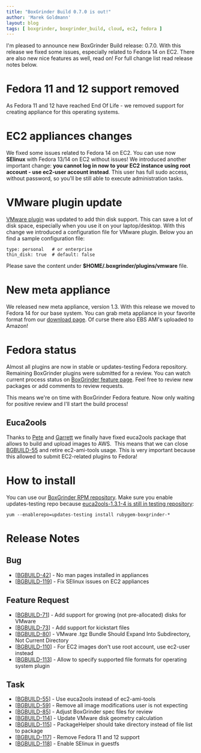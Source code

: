 ```yaml
---
title: "BoxGrinder Build 0.7.0 is out!"
author: 'Marek Goldmann'
layout: blog
tags: [ boxgrinder, boxgrinder_build, cloud, ec2, fedora ]
---
```


I'm
pleased to announce new BoxGrinder Build release: 0.7.0. With this
release we fixed some issues, especially related to Fedora 14 on
EC2. There are also new nice features as well, read on! For full
change list read release notes below.
# Fedora 11 and 12 support removed

As Fedora 11 and 12 have reached End Of Life - we removed support
for creating appliance for this operating systems.
# EC2 appliances changes

We fixed some issues related to Fedora 14 on EC2. You can use now
**SElinux** with Fedora 13/14 on EC2 without issues! We introduced
another important change:
**you cannot log in now to your EC2 instance using root account - use ec2-user account instead**.
This user has full sudo access, without password, so you'll be
still able to execute administration tasks.
# VMware plugin update

[VMware plugin](http://community.jboss.org/docs/DOC-15528) was
updated to add thin disk support. This can save a lot of disk
space, especially when you use it on your laptop/desktop. With this
change we introduced a configuration file for VMware plugin. Below
you an find a sample configuration file:

    type: personal   # or enterprise
    thin_disk: true  # default: false

Please save the content under
**$HOME/.boxgrinder/plugins/vmware** file.
# New meta appliance

We released new meta appliance, version 1.3. With this release we
moved to Fedora 14 for our base system. You can grab meta appliance
in your favorite format from our
[download page](http://www.jboss.org/boxgrinder/downloads/build/meta-appliance).
Of curse there also EBS AMI's uploaded to Amazon!
# Fedora status

Almost all plugins are now in stable or updates-testing Fedora
repository. Remaining BoxGrinder plugins were submitted for a
review. You can watch current process status on
[BoxGrinder feature page](https://fedoraproject.org/wiki/Features/BoxGrinder#Current_status).
Feel free to review new packages or add comments to review
requests.

This means we're on time with BoxGrinder Fedora feature.
Now only waiting for positive review and I'll start the build
process!
## Euca2ools

Thanks to
[Pete](https://bugs.launchpad.net/euca2ools/+bug/665667/comments/9)
and
[Garrett](https://bugs.launchpad.net/euca2ools/+bug/665667/comments/10)
we finally have fixed euca2ools package that allows to build and
upload images to AWS.  This means that we can close
[BGBUILD-55](https://jira.jboss.org/browse/BGBUILD-55) and retire
ec2-ami-tools usage. This is very important because this allowed to
submit EC2-related plugins to Fedora!
# How to install

You can use our
[BoxGrinder RPM repository](http://repo.boxgrinder.org/boxgrinder/).
Make sure you enable updates-testing repo because
[euca2ools-1.3.1-4 is still in testing repository](https://admin.fedoraproject.org/updates/search/euca2ools-1.3.1-4):

    yum --enablerepo=updates-testing install rubygem-boxgrinder-*

# Release Notes

## Bug

-   [[BGBUILD-42](https://issues.jboss.org/browse/BGBUILD-42)] - No
    man pages installed in appliances
-   [[BGBUILD-119](https://issues.jboss.org/browse/BGBUILD-119)] -
    Fix SElinux issues on EC2 appliances

## Feature Request

-   [[BGBUILD-71](https://issues.jboss.org/browse/BGBUILD-71)] -
    Add support for growing (not pre-allocated) disks for VMware
-   [[BGBUILD-73](https://issues.jboss.org/browse/BGBUILD-73)] -
    Add support for kickstart files
-   [[BGBUILD-80](https://issues.jboss.org/browse/BGBUILD-80)] -
    VMware .tgz Bundle Should Expand Into Subdirectory, Not Current
    Directory
-   [[BGBUILD-110](https://issues.jboss.org/browse/BGBUILD-110)] -
    For EC2 images don't use root account, use ec2-user instead
-   [[BGBUILD-113](https://issues.jboss.org/browse/BGBUILD-113)] -
    Allow to specify supported file formats for operating system
    plugin

## Task

-   [[BGBUILD-55](https://issues.jboss.org/browse/BGBUILD-55)] -
    Use euca2ools instead of ec2-ami-tools
-   [[BGBUILD-59](https://issues.jboss.org/browse/BGBUILD-59)] -
    Remove all image modifications user is not expecting
-   [[BGBUILD-85](https://issues.jboss.org/browse/BGBUILD-85)] -
    Adjust BoxGrinder spec files for review
-   [[BGBUILD-114](https://issues.jboss.org/browse/BGBUILD-114)] -
    Update VMware disk geometry calculation
-   [[BGBUILD-115](https://issues.jboss.org/browse/BGBUILD-115)] -
    PackageHelper should take directory instead of file list to package
-   [[BGBUILD-117](https://issues.jboss.org/browse/BGBUILD-117)] -
    Remove Fedora 11 and 12 support
-   [[BGBUILD-118](https://issues.jboss.org/browse/BGBUILD-118)] -
    Enable SElinux in guestfs
